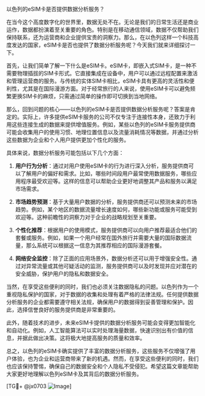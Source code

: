 以色列的eSIM卡是否提供数据分析服务？

在当今这个高度数字化的世界里，数据无处不在。无论是我们的日常生活还是商业运作，数据都扮演着至关重要的角色。特别是在移动通信领域，数据不仅帮助我们保持联系，还为运营商和企业提供宝贵的洞察力。那么，在以色列这样一个科技高度发达的国家，eSIM卡是否也提供了数据分析服务呢？今天我们就来详细探讨一下。

首先，让我们简单了解一下什么是eSIM卡。eSIM卡，即嵌入式SIM卡，是一种不需要物理插拔的SIM卡形式。它直接集成在设备中，用户可以通过远程配置来激活和管理运营商的服务。与传统的实体SIM卡相比，eSIM卡具有更高的灵活性和便利性，尤其是在国际漫游方面。对于经常旅行的人来说，使用eSIM卡可以避免频繁更换SIM卡的麻烦，只需通过简单的操作即可切换到当地网络。

那么，回到问题的核心——以色列的eSIM卡是否提供数据分析服务呢？答案是肯定的。实际上，许多提供eSIM卡服务的公司不仅专注于连接性本身，还致力于利用这些连接生成的数据来提供增值服务。例如，某些以色列的eSIM卡服务提供商可能会收集用户的使用习惯、地理位置信息以及流量消耗情况等数据，并通过分析这些数据为企业和个人用户提供更加个性化的服务。

具体来说，数据分析服务可能包括以下几个方面：

1. **用户行为分析**：通过对用户使用eSIM卡的行为进行深入分析，服务提供商可以了解用户的偏好和需求。比如，哪些时间段用户最常使用数据服务，哪些应用程序最受欢迎等。这样的信息可以帮助企业更好地调整其产品和服务以满足市场需求。

2. **市场趋势预测**：基于大量用户数据的分析，服务提供商还可以预测未来的市场趋势。例如，某个地区的数据流量增长速度如何，哪些新功能或服务可能受到欢迎等。这种前瞻性的洞察力对于企业的战略规划至关重要。

3. **个性化推荐**：根据用户的使用模式，服务提供商可以向用户推荐最适合他们的套餐或服务。例如，如果一个用户经常在国外旅行并需要大量的国际数据流量，那么系统可以根据这一信息为其推荐相应的国际漫游套餐。

4. **网络安全监控**：除了正面的应用场景外，数据分析还可以用于增强安全性。通过对异常流量或其他可疑活动的监测，服务提供商可以及时发现并应对潜在的安全威胁，保护用户的隐私和数据安全。

当然，在享受这些便利的同时，我们也必须关注数据隐私的问题。以色列作为一个重视隐私保护的国家，对于数据的收集和处理有着严格的法律法规。任何提供数据分析服务的企业都需要遵守相关法规，确保用户的数据得到妥善管理和保护。因此，选择信誉良好的服务提供商是非常重要的。

此外，随着技术的进步，未来eSIM卡提供的数据分析服务可能会变得更加智能化和自动化。例如，人工智能算法可以实时处理海量数据，快速识别出有价值的信息，并据此做出决策。这将极大地提高服务的质量和效率。

总之，以色列的eSIM卡确实提供了丰富的数据分析服务，这些服务不仅增强了用户体验，也为企业和运营商带来了新的机遇。然而，在享受这些便利的同时，我们也应该保持警惕，确保自己的数据安全和个人隐私不受侵犯。希望这篇文章能帮助大家更好地理解以色列eSIM卡及其背后的数据分析服务。

[TG💪+ @jx0703 ![Image](https://github.com/user-attachments/assets/dbca1d08-cadb-493c-b0ec-ad6f7a83f270)]